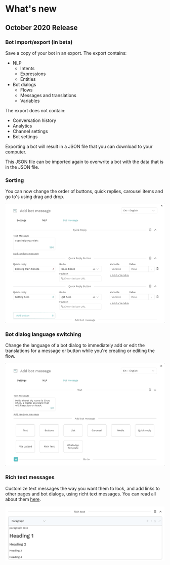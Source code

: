 # What's new

## October 2020 Release

### Bot import/export \(in beta\)

Save a copy of your bot in an export. The export contains:

* NLP
  * Intents
  * Expressions
  * Entities
* Bot dialogs
  * Flows
  * Messages and translations
  * Variables

The export does not contain:

* Conversation history
* Analytics
* Channel settings
* Bot settings

Exporting a bot will result in a JSON file that you can download to your computer.

This JSON file can be imported again to overwrite a bot with the data that is in the JSON file.

### Sorting

You can now change the order of buttons, quick replies, carousel items and go to's using drag and drop.

![](../.gitbook/assets/nov-24-2020-15-29-40.gif)

### Bot dialog language switching

Change the language of a bot dialog to immediately add or edit the translations for a message or button while you're creating or editing the flow.

![](../.gitbook/assets/nov-24-2020-15-26-26.gif)

### Rich text messages

Customize text messages the way you want them to look, and add links to other pages and bot dialogs, using richt text messages. You can read all about them [here](../bot-answers/dialog-state/message-components.md#rich-text).

![](../.gitbook/assets/image%20%28325%29.png)



